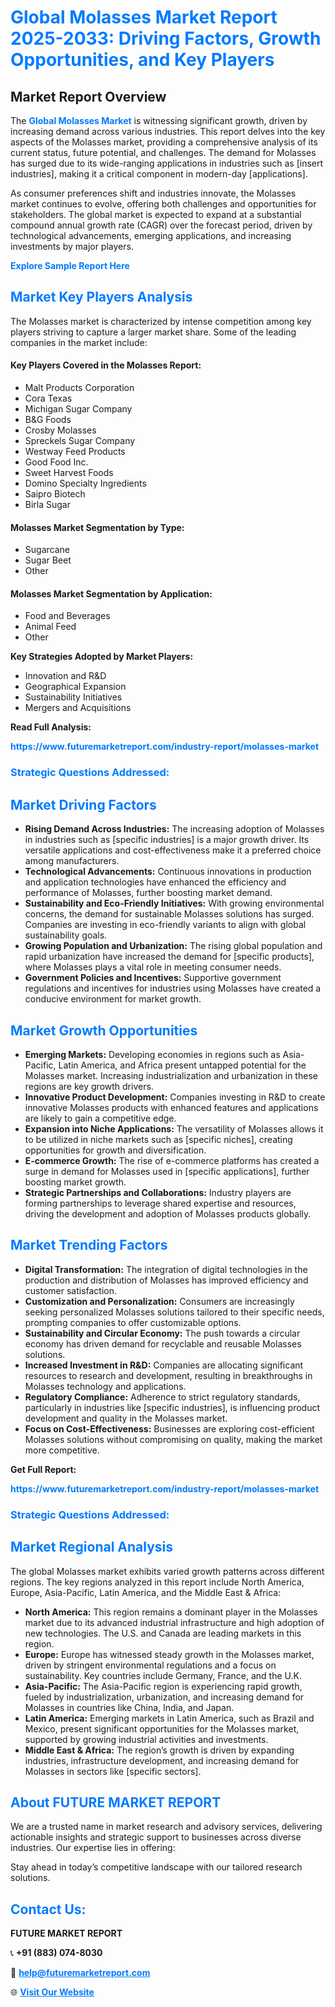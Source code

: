 <h1 style="color: #007BFF;">Global Molasses Market Report 2025-2033: Driving Factors, Growth Opportunities, and Key Players</h1>

<section id="overview">
<h2>Market Report Overview</h2>
<p>The <a href="https://www.futuremarketreport.com/industry-report/molasses-market" style="color: #007BFF; text-decoration: none;"><strong>Global Molasses Market</strong></a> is witnessing significant growth, driven by increasing demand across various industries. This report delves into the key aspects of the Molasses market, providing a comprehensive analysis of its current status, future potential, and challenges. The demand for Molasses has surged due to its wide-ranging applications in industries such as [insert industries], making it a critical component in modern-day [applications].</p>
<p>As consumer preferences shift and industries innovate, the Molasses market continues to evolve, offering both challenges and opportunities for stakeholders. The global market is expected to expand at a substantial compound annual growth rate (CAGR) over the forecast period, driven by technological advancements, emerging applications, and increasing investments by major players.</p>
</section>

<section id="overview">
<p><a href="https://www.futuremarketreport.com/request-sample/reportId=87448" style="color: #007BFF; text-decoration: none;"><strong>Explore Sample Report Here</strong></a></p>
</section>

<section id="key-players">
<h2 style="color: #007BFF;">Market Key Players Analysis</h2>
<p>The Molasses market is characterized by intense competition among key players striving to capture a larger market share. Some of the leading companies in the market include:</p>
<h4>Key Players Covered in the Molasses Report:</h4>
<ul><li>Malt Products Corporation</li><li>Cora Texas</li><li>Michigan Sugar Company</li><li>B&amp;G Foods</li><li>Crosby Molasses</li><li>Spreckels Sugar Company</li><li>Westway Feed Products</li><li>Good Food Inc.</li><li>Sweet Harvest Foods</li><li>Domino Specialty Ingredients</li><li>Saipro Biotech</li><li>Birla Sugar</li></ul>
<h4>Molasses Market Segmentation by Type:</h4>
<ul><li>Sugarcane</li><li>Sugar Beet</li><li>Other</li></ul>

<h4>Molasses Market Segmentation by Application:</h4>
<ul><li>Food and Beverages</li><li>Animal Feed</li><li>Other</li></ul>
<p><strong>Key Strategies Adopted by Market Players:</strong></p>
<ul>
<li>Innovation and R&D</li>
<li>Geographical Expansion</li>
<li>Sustainability Initiatives</li>
<li>Mergers and Acquisitions</li>
</ul>
</section>

<section>
<p><strong>Read Full Analysis: </strong></p><a href="https://www.futuremarketreport.com/industry-report/molasses-market" style="color: #007BFF; text-decoration: none;"><strong>https://www.futuremarketreport.com/industry-report/molasses-market</strong></a>
<h3 style="color: #007BFF;">Strategic Questions Addressed:</h3>
</section>

<section id="driving-factors">
<h2 style="color: #007BFF;">Market Driving Factors</h2>
<ul>
<li><strong>Rising Demand Across Industries:</strong> The increasing adoption of Molasses in industries such as [specific industries] is a major growth driver. Its versatile applications and cost-effectiveness make it a preferred choice among manufacturers.</li>
<li><strong>Technological Advancements:</strong> Continuous innovations in production and application technologies have enhanced the efficiency and performance of Molasses, further boosting market demand.</li>
<li><strong>Sustainability and Eco-Friendly Initiatives:</strong> With growing environmental concerns, the demand for sustainable Molasses solutions has surged. Companies are investing in eco-friendly variants to align with global sustainability goals.</li>
<li><strong>Growing Population and Urbanization:</strong> The rising global population and rapid urbanization have increased the demand for [specific products], where Molasses plays a vital role in meeting consumer needs.</li>
<li><strong>Government Policies and Incentives:</strong> Supportive government regulations and incentives for industries using Molasses have created a conducive environment for market growth.</li>
</ul>
</section>

<section id="growth-opportunities">
<h2 style="color: #007BFF;">Market Growth Opportunities</h2>
<ul>
<li><strong>Emerging Markets:</strong> Developing economies in regions such as Asia-Pacific, Latin America, and Africa present untapped potential for the Molasses market. Increasing industrialization and urbanization in these regions are key growth drivers.</li>
<li><strong>Innovative Product Development:</strong> Companies investing in R&D to create innovative Molasses products with enhanced features and applications are likely to gain a competitive edge.</li>
<li><strong>Expansion into Niche Applications:</strong> The versatility of Molasses allows it to be utilized in niche markets such as [specific niches], creating opportunities for growth and diversification.</li>
<li><strong>E-commerce Growth:</strong> The rise of e-commerce platforms has created a surge in demand for Molasses used in [specific applications], further boosting market growth.</li>
<li><strong>Strategic Partnerships and Collaborations:</strong> Industry players are forming partnerships to leverage shared expertise and resources, driving the development and adoption of Molasses products globally.</li>
</ul>
</section>

<section id="trending-factors">
<h2 style="color: #007BFF;">Market Trending Factors</h2>
<ul>
<li><strong>Digital Transformation:</strong> The integration of digital technologies in the production and distribution of Molasses has improved efficiency and customer satisfaction.</li>
<li><strong>Customization and Personalization:</strong> Consumers are increasingly seeking personalized Molasses solutions tailored to their specific needs, prompting companies to offer customizable options.</li>
<li><strong>Sustainability and Circular Economy:</strong> The push towards a circular economy has driven demand for recyclable and reusable Molasses solutions.</li>
<li><strong>Increased Investment in R&D:</strong> Companies are allocating significant resources to research and development, resulting in breakthroughs in Molasses technology and applications.</li>
<li><strong>Regulatory Compliance:</strong> Adherence to strict regulatory standards, particularly in industries like [specific industries], is influencing product development and quality in the Molasses market.</li>
<li><strong>Focus on Cost-Effectiveness:</strong> Businesses are exploring cost-efficient Molasses solutions without compromising on quality, making the market more competitive.</li>
</ul>
</section>

<section>
<p><strong>Get Full Report: </strong></p><a href="https://www.futuremarketreport.com/industry-report/molasses-market" style="color: #007BFF; text-decoration: none;"><strong>https://www.futuremarketreport.com/industry-report/molasses-market</strong></a>
<h3 style="color: #007BFF;">Strategic Questions Addressed:</h3>
</section>


<section id="regional-analysis">
<h2 style="color: #007BFF;">Market Regional Analysis</h2>
<p>The global Molasses market exhibits varied growth patterns across different regions. The key regions analyzed in this report include North America, Europe, Asia-Pacific, Latin America, and the Middle East & Africa:</p>
<ul>
<li><strong>North America:</strong> This region remains a dominant player in the Molasses market due to its advanced industrial infrastructure and high adoption of new technologies. The U.S. and Canada are leading markets in this region.</li>
<li><strong>Europe:</strong> Europe has witnessed steady growth in the Molasses market, driven by stringent environmental regulations and a focus on sustainability. Key countries include Germany, France, and the U.K.</li>
<li><strong>Asia-Pacific:</strong> The Asia-Pacific region is experiencing rapid growth, fueled by industrialization, urbanization, and increasing demand for Molasses in countries like China, India, and Japan.</li>
<li><strong>Latin America:</strong> Emerging markets in Latin America, such as Brazil and Mexico, present significant opportunities for the Molasses market, supported by growing industrial activities and investments.</li>
<li><strong>Middle East & Africa:</strong> The region’s growth is driven by expanding industries, infrastructure development, and increasing demand for Molasses in sectors like [specific sectors].</li>
</ul>
</section>

<footer>
<h2 style="color: #007BFF;">About FUTURE MARKET REPORT</h2>
<p>We are a trusted name in market research and advisory services, delivering actionable insights and strategic support to businesses across diverse industries. Our expertise lies in offering:</p>

<p>Stay ahead in today’s competitive landscape with our tailored research solutions.</p>

<h2 style="color: #007BFF;">Contact Us:</h2>
<p><strong>FUTURE MARKET REPORT</strong></p>
<p>📞 <strong>+91 (883) 074-8030</strong></p>
<p>📧 <strong><a href="mailto:help@futuremarketreport.com" style="color: #007BFF;">help@futuremarketreport.com</a></strong></p>
<p>🌐 <strong><a href="https://www.futuremarketreport.com/" style="color: #007BFF;">Visit Our Website</a></strong></p>
</footer>
